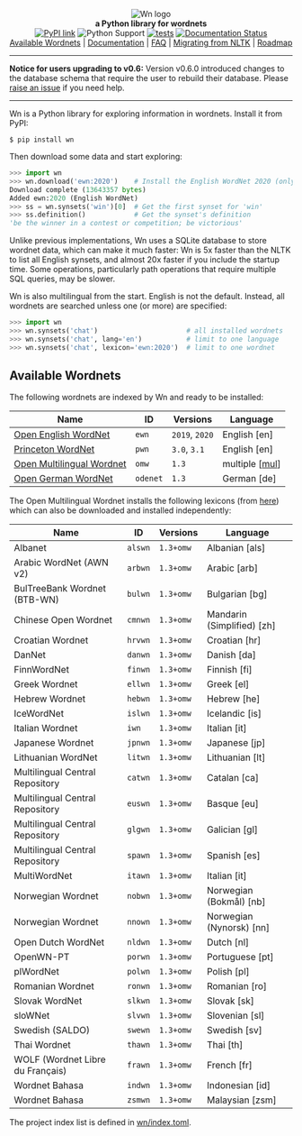 

<p align="center">
  <img src="https://raw.githubusercontent.com/goodmami/wn/main/docs/_static/wn-logo.svg" alt="Wn logo">
  <br>
  <strong>a Python library for wordnets</strong>
  <br>
  <a href="https://pypi.org/project/wn/"><img src="https://img.shields.io/pypi/v/wn.svg?style=flat-square" alt="PyPI link"></a>
  <img src="https://img.shields.io/pypi/pyversions/wn.svg?style=flat-square" alt="Python Support">
  <a href="https://github.com/goodmami/wn/actions?query=workflow%3A%22tests%22"><img src="https://github.com/goodmami/wn/workflows/tests/badge.svg" alt="tests"></a>
  <a href="https://wn.readthedocs.io/en/latest/?badge=latest"><img src="https://readthedocs.org/projects/wn/badge/?version=latest&style=flat-square" alt="Documentation Status"></a>
  <br>
  <a href="https://github.com/goodmami/wn#available-wordnets">Available Wordnets</a>
  | <a href="https://wn.readthedocs.io/">Documentation</a>
  | <a href="https://wn.readthedocs.io/en/latest/faq.html">FAQ</a>
  | <a href="https://wn.readthedocs.io/en/latest/guides/nltk-migration.html">Migrating from NLTK</a>
  | <a href="https://github.com/goodmami/wn/projects">Roadmap</a>
</p>

---

**Notice for users upgrading to v0.6:** Version v0.6.0 introduced
changes to the database schema that require the user to rebuild their
database. Please [raise an
issue](https://github.com/goodmami/wn/issues/new) if you need help.

---

Wn is a Python library for exploring information in wordnets. Install
it from PyPI:

```console
$ pip install wn
```

Then download some data and start exploring:

```python
>>> import wn
>>> wn.download('ewn:2020')    # Install the English WordNet 2020 (only once)
Download complete (13643357 bytes)
Added ewn:2020 (English WordNet)
>>> ss = wn.synsets('win')[0]  # Get the first synset for 'win'
>>> ss.definition()            # Get the synset's definition
'be the winner in a contest or competition; be victorious'
```

Unlike previous implementations, Wn uses a SQLite database to store
wordnet data, which can make it much faster: Wn is 5x faster than the
NLTK to list all English synsets, and almost 20x faster if you include
the startup time. Some operations, particularly path operations that
require multiple SQL queries, may be slower.

Wn is also multilingual from the start. English is not the
default. Instead, all wordnets are searched unless one (or more) are
specified:

```python
>>> import wn
>>> wn.synsets('chat')                      # all installed wordnets
>>> wn.synsets('chat', lang='en')           # limit to one language
>>> wn.synsets('chat', lexicon='ewn:2020')  # limit to one wordnet
```

## Available Wordnets

The following wordnets are indexed by Wn and ready to be installed:

| Name                        | ID       | Versions       | Language         |
| --------------------------- | -------- | -------------- | ---------------- |
| [Open English WordNet]      | `ewn`    | `2019`, `2020` | English [en]     |
| [Princeton WordNet]         | `pwn`    | `3.0`, `3.1`   | English [en]     |
| [Open Multilingual Wordnet] | `omw`    | `1.3`          | multiple [[mul]] |
| [Open German WordNet]       | `odenet` | `1.3`          | German [de]      |

[Open English WordNet]: https://github.com/globalwordnet/english-wordnet
[Princeton WordNet]: https://wordnet.princeton.edu/
[Open Multilingual Wordnet]: https://lr.soh.ntu.edu.sg/omw/omw
[Open German WordNet]: https://github.com/hdaSprachtechnologie/odenet
[mul]: https://iso639-3.sil.org/code/mul

The Open Multilingual Wordnet installs the following lexicons (from
[here](https://github.com/bond-lab/omw-data/releases/tag/v1.3)) which
can also be downloaded and installed independently:

| Name                             | ID      | Versions   | Language                   |
| -------------------------------- | ------- | ---------- | -------------------------- |
| Albanet                          | `alswn` | `1.3+omw`  | Albanian [als]             |
| Arabic WordNet (AWN v2)          | `arbwn` | `1.3+omw`  | Arabic [arb]               |
| BulTreeBank Wordnet (BTB-WN)     | `bulwn` | `1.3+omw`  | Bulgarian [bg]             |
| Chinese Open Wordnet             | `cmnwn` | `1.3+omw`  | Mandarin (Simplified) [zh] |
| Croatian Wordnet                 | `hrvwn` | `1.3+omw`  | Croatian [hr]              |
| DanNet                           | `danwn` | `1.3+omw`  | Danish [da]                |
| FinnWordNet                      | `finwn` | `1.3+omw`  | Finnish [fi]               |
| Greek Wordnet                    | `ellwn` | `1.3+omw`  | Greek [el]                 |
| Hebrew Wordnet                   | `hebwn` | `1.3+omw`  | Hebrew [he]                |
| IceWordNet                       | `islwn` | `1.3+omw`  | Icelandic [is]             |
| Italian Wordnet                  | `iwn`   | `1.3+omw`  | Italian [it]               |
| Japanese Wordnet                 | `jpnwn` | `1.3+omw`  | Japanese [jp]              |
| Lithuanian  WordNet              | `litwn` | `1.3+omw`  | Lithuanian [lt]            |
| Multilingual Central Repository  | `catwn` | `1.3+omw`  | Catalan [ca]               |
| Multilingual Central Repository  | `euswn` | `1.3+omw`  | Basque [eu]                |
| Multilingual Central Repository  | `glgwn` | `1.3+omw`  | Galician [gl]              |
| Multilingual Central Repository  | `spawn` | `1.3+omw`  | Spanish [es]               |
| MultiWordNet                     | `itawn` | `1.3+omw`  | Italian [it]               |
| Norwegian Wordnet                | `nobwn` | `1.3+omw`  | Norwegian (Bokmål) [nb]    |
| Norwegian Wordnet                | `nnown` | `1.3+omw`  | Norwegian (Nynorsk) [nn]   |
| Open Dutch WordNet               | `nldwn` | `1.3+omw`  | Dutch [nl]                 |
| OpenWN-PT                        | `porwn` | `1.3+omw`  | Portuguese [pt]            |
| plWordNet                        | `polwn` | `1.3+omw`  | Polish [pl]                |
| Romanian Wordnet                 | `ronwn` | `1.3+omw`  | Romanian [ro]              |
| Slovak WordNet                   | `slkwn` | `1.3+omw`  | Slovak [sk]                |
| sloWNet                          | `slvwn` | `1.3+omw`  | Slovenian [sl]             |
| Swedish (SALDO)                  | `swewn` | `1.3+omw`  | Swedish [sv]               |
| Thai Wordnet                     | `thawn` | `1.3+omw`  | Thai [th]                  |
| WOLF (Wordnet Libre du Français) | `frawn` | `1.3+omw`  | French [fr]                |
| Wordnet Bahasa                   | `indwn` | `1.3+omw`  | Indonesian [id]            |
| Wordnet Bahasa                   | `zsmwn` | `1.3+omw`  | Malaysian [zsm]            |

The project index list is defined in [wn/index.toml](https://github.com/goodmami/wn/blob/main/wn/index.toml).

